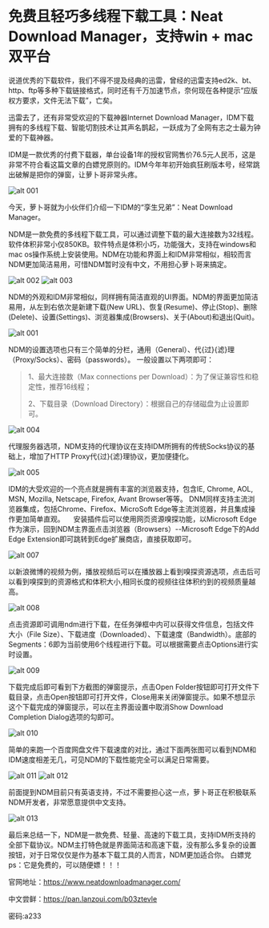 免费且轻巧多线程下载工具：Neat Download Manager，支持win + mac双平台
=================

说道优秀的下载软件，我们不得不提及经典的迅雷，曾经的迅雷支持ed2k、bt、http、ftp等多种下载链接格式，同时还有千万加速节点，奈何现在各种提示“应版权方要求，文件无法下载”，亡矣。

迅雷去了，还有非常受欢迎的下载神器Internet Download Manager，IDM下载拥有的多线程下载、智能切割技术让其声名鹊起，一跃成为了全网有志之士最为钟爱的下载神器。

IDM是一款优秀的付费下载器，单台设备1年的授权官网售价76.5元人民币，这是非常不符合看这篇文章的白嫖党原则的。IDM今年年初开始疯狂刷版本号，经常跳出破解是把你的弹窗，让萝卜哥非常头疼。

![alt 001](https://cdn.staticaly.com/gh/ixmu/Note/master/weixin/ndm/001.png)

今天，萝卜哥就为小伙伴们介绍一下IDM的“孪生兄弟”：Neat Download Manager。

NDM是一款免费的多线程下载工具，可以通过调整下载的最大连接数为32线程。软件体积非常小仅850KB。软件特点是体积小巧，功能强大，支持在windows和mac os操作系统上安装使用。NDM在功能和界面上和IDM非常相似，相较而言NDM更加简洁易用，可惜NDM暂时没有中文，不用担心萝卜哥来搞定。

 ![alt 002](https://cdn.staticaly.com/gh/ixmu/Note/master/weixin/ndm/002.png)
 ![alt 003](https://cdn.staticaly.com/gh/ixmu/Note/master/weixin/ndm/003.png) 
 
 
NDM的外观和IDM非常相似，同样拥有简洁直观的UI界面。NDM的界面更加简洁易用，从左到右依次是新建下载(New URL)、恢复(Resume)、停止(Stop)、删除(Delete)、设置(Settings)、浏览器集成(Browsers)、关于(About)和退出(Quit)。

![alt 001](https://cdn.staticaly.com/gh/ixmu/Note/master/weixin/ndm/001.png)


NDM的设置选项也只有三个简单的分栏，通用（General）、代{过}{滤}理（Proxy/Socks）、密码（passwords）。
一般设置以下两项即可：

> 1、最大连接数（Max connections per Download）：为了保证兼容性和稳定性，推荐16线程；
> 
> 2、下载目录（Download Directory）：根据自己的存储磁盘为止设置即可。

![alt 004](https://cdn.staticaly.com/gh/ixmu/Note/master/weixin/ndm/004.png)


代理服务器选项，NDM支持的代理协议在支持IDM所拥有的传统Socks协议的基础上，增加了HTTP Proxy代{过}{滤}理协议，更加便捷化。

![alt 005](https://cdn.staticaly.com/gh/ixmu/Note/master/weixin/ndm/005.png)
 
 
IDM的大受欢迎的一个亮点就是拥有丰富的浏览器支持，包含IE, Chrome, AOL, MSN, Mozilla, Netscape, Firefox, Avant Browser等等。
DNM同样支持主流浏览器集成，包括Chrome、Firefox、MicroSoft Edge等主流浏览器，并且集成操作更加简单直观。
&ensp;&ensp;安装插件后可以使用网页资源嗅探功能，以Microsoft Edge作为演示，回到NDM主界面点击浏览器（Browsers）--Microsoft Edge下的Add Edge Extension即可跳转到Edge扩展商店，直接获取即可。

![alt 007](https://cdn.staticaly.com/gh/ixmu/Note/master/weixin/ndm/007.png)


以新浪微博的视频为例，播放视频后可以在播放器上看到嗅探资源选项，点击后可以看到嗅探到的资源格式和体积大小,相同长度的视频往往体积约到的视频质量越高。

![alt 008](https://cdn.staticaly.com/gh/ixmu/Note/master/weixin/ndm/008.png)


点击资源即可调用ndm进行下载，在任务弹框中内可以获得文件信息，包括文件大小（File Size）、下载进度（Downloaded）、下载速度（Bandwidth）。底部的Segments：6即为当前使用6个线程进行下载。可以根据需要点击Options进行实时设置。

![alt 009](https://cdn.staticaly.com/gh/ixmu/Note/master/weixin/ndm/009.png)


下载完成后即可看到下方截图的弹窗提示，点击Open Folder按钮即可打开文件下载目录，点击Open按钮即可打开文件，Close用来关闭弹窗提示。如果不想显示这个下载完成的弹窗提示，可以在主界面设置中取消Show Download Completion Dialog选项的勾即可。

![alt 010](https://cdn.staticaly.com/gh/ixmu/Note/master/weixin/ndm/010.png)


简单的来跑一个百度网盘文件下载速度的对比，通过下面两张图可以看到NDM和IDM速度相差无几，可见NDM的下载性能完全可以满足日常需要。

 ![alt 011](https://cdn.staticaly.com/gh/ixmu/Note/master/weixin/ndm/011.png)
 ![alt 012](https://cdn.staticaly.com/gh/ixmu/Note/master/weixin/ndm/012.png)
 
 
前面提到NDM目前只有英语支持，不过不需要担心这一点，萝卜哥正在积极联系NDM开发者，非常愿意提供中文支持。

![alt 013](https://cdn.staticaly.com/gh/ixmu/Note/master/weixin/ndm/013.png)
  
  
最后来总结一下，NDM是一款免费、轻量、高速的下载工具，支持IDM所支持的全部下载协议。NDM主打特色就是界面简洁和高速下载，没有那么多复杂的设置按钮，对于日常仅仅是作为基本下载工具的人而言，NDM更加适合你。
白嫖党ps：它是免费的，可以随便嫖！！！

官网地址：https://www.neatdownloadmanager.com/


中文尝鲜：https://pan.lanzoui.com/b03ztevle


密码:a233


  [1]: https://raw.fastgit.org/ixmu/Note/master/weixin/ndm/001.png "001"
